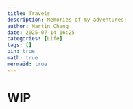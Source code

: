 ```yaml
---
title: Travels
description: Memories of my adventures!
author: Martin Chang
date: 2025-07-14 16:25
categories: [Life]
tags: []
pin: true
math: true
mermaid: true
---
```


# WIP
